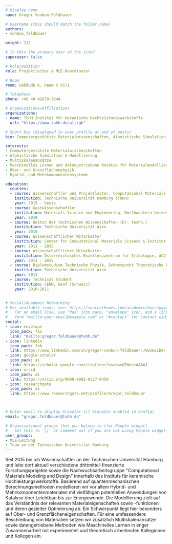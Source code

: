 ```yaml
---
# Display name
name: Gregor Vonbun-Feldbauer

# Username (this should match the folder name)
authors:
- vonbun_feldbauer

weight: 212

# Is this the primary user of the site?
superuser: false

# Role/position
role: Projektleiter & MLE-Koordinator

# Room
room: Gebäude K, Raum K 0571

# Telephone
phone: +49 40 42878-3644

# Organizations/Affiliations
organizations:
- name: TUHH Institut für keramische Hochleistungswerkstoffe
  url: "https://www.tuhh.de/alt/gk"

# Short bio (displayed in user profile at end of posts)
bio: Computergestützte Materialwissenschaften, Atomistische Simulation & Modellierung, Multiskalenansätze, Maschinelles Lernen und datengetriebene Ansätze für Materialmodellierung & -design, Hybrid- und Mehrkomponentensysteme, Ober- und Grenzflächenphysik

interests:
- Computergestützte Materialwissenschaften
- Atomistische Simulation & Modellierung
- Multiskalenansätze
- Maschinelles Lernen und datengetriebene Ansätze für Materialmodellierung & -design
- Ober- und Grenzflächenphysik
- Hybrid- und Mehrkomponentensysteme

education:
  courses:
  - course: Wissenschaftler und Projektleiter, Computational Materials Science, Institut für Keramische Hochleistungswerkstoffe 
    institution: Technische Universität Hamburg (TUHH)
    year: 2015 - heute
  - course: Gastwissenschaftler
    institution: Materials Science and Engineering, Northwestern University, Evanston (USA)
    year: 2019
  - course: Doktor der technischen Wissenschaften (Dr. techn.)
    institution: Technische Universität Wien
    year: 2015
  - course: Wissenschaftlicher Mitarbeiter
    institution: Center for Computational Materials Science & Institut für Angewandte Physik, Technische Universität Wien 
    year: 2011 - 2015
  - course: Wissenschaftlicher Mitarbeiter 
    institution: Österreichisches Exzellenzzentrum für Tribologie, AC2T research GmbH, Wiener Neustadt
    year: 2011 - 2015
  - course: Diplomstudium Technische Physik, Schwerpunkt Theoretische Physik
    institution: Technische Universität Wien
    year: 2011
  - course: Technical Student 
    institution: CERN, Genf (Schweiz)
    year: 2010-2011


# Social/Academic Networking
# For available icons, see: https://sourcethemes.com/academic/docs/page-builder/#icons
#   For an email link, use "fas" icon pack, "envelope" icon, and a link in the
#   form "mailto:your-email@example.com" or "#contact" for contact widget.
social:
- icon: envelope
  icon_pack: fas
  link: "mailto:gregor.feldbauer@tuhh.de"
- icon: linkedin
  icon_pack: fab
  link: https://www.linkedin.com/in/gregor-vonbun-feldbauer-7692661b9/
- icon: google-scholar
  icon_pack: ai
  link: https://scholar.google.com/citations?user=vQTWoccAAAAJ
- icon: orcid
  icon_pack: ai
  link: https://orcid.org/0000-0002-9327-0450
- icon: researchgate
  icon_pack: ai
  link: https://www.researchgate.net/profile/Gregor_Feldbauer



# Enter email to display Gravatar (if Gravatar enabled in Config)
email: "gregor.feldbauer@tuhh.de"

# Organizational groups that you belong to (for People widget)
#   Set this to `[]` or comment out if you are not using People widget.
user_groups:
- MLE-Leitung
- Team an der Technischen Universität Hamburg
---
```


Seit 2015 bin ich Wissenschaftler an der Technischen Universität Hamburg und leite dort aktuell verschiedene drittmittel-finanzierte Forschungsprojekte sowie die Nachwuchsarbeitsgruppe "Computational Materials Modeling and Design" innerhalb des Instituts für keramische Hochleistungswerkstoffe. Basierend auf quantenmechanischen Berechnungsmethoden modellieren wir vor allem Hybrid- und Mehrkomponentenmaterialen mit vielfältigen potentiellen Anwendungen von Katalyse über Leichtbau bis zur Energiewende. Die Modellierung zielt auf das Verständnis der relevanten Materialeigenschaften sowie -funktionen und deren gezielter Optimierung ab. Ein Schwerpunkt liegt hier besonders auf Ober- und Grenzflächeneigenschaften. Für eine umfassendere Beschreibung von Materialien setzen wir zusätzlich Multiskalenansätze sowie datengetriebene Methoden wie Maschinelles Lernen in enger Zusammenarbeit mit experimentell und theoretisch arbeitenden Kolleginnen und Kollegen ein.
